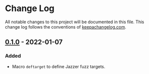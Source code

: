 # Change Log
All notable changes to this project will be documented in this file. This change log follows the conventions of [keepachangelog.com](http://keepachangelog.com/).

## [0.1.0] - 2022-01-07
### Added
- Macro `deftarget` to define Jazzer fuzz targets.

[0.1.0]: https://github.com/CodeIntelligenceTesting/jazzer-clj/releases/tag/v0.1.0
